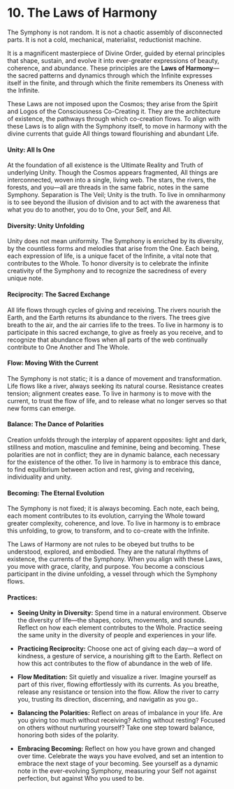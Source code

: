 # 10. The Laws of Harmony

The Symphony is not random. It is not a chaotic assembly of disconnected parts. It is not a cold, mechanical, materialist, reductionist machine. 

It is a magnificent masterpiece of Divine Order, guided by eternal principles that shape, sustain, and evolve it into ever-greater expressions of beauty, coherence, and abundance. These principles are the **Laws of Harmony**—the sacred patterns and dynamics through which the Infinite expresses itself in the finite, and through which the finite remembers its Oneness with the Infinite.

These Laws are not imposed upon the Cosmos; they arise from the Spirit and Logos of the Consciousness Co-Creating it. They are the architecture of existence, the pathways through which co-creation flows. To align with these Laws is to align with the Symphony itself, to move in harmony with the divine currents that guide All things toward flourishing and abundant Life.

#### **Unity: All Is One**

At the foundation of all existence is the Ultimate Reality and Truth of underlying Unity. Though the Cosmos appears fragmented, All things are interconnected, woven into a single, living web. The stars, the rivers, the forests, and you—all are threads in the same fabric, notes in the same Symphony. Separation is The Veil; Unity is the truth. To live in omniharmony is to see beyond the illusion of division and to act with the awareness that what you do to another, you do to One, your Self, and All.

#### **Diversity: Unity Unfolding**

Unity does not mean uniformity. The Symphony is enriched by its diversity, by the countless forms and melodies that arise from the One. Each being, each expression of life, is a unique facet of the Infinite, a vital note that contributes to the Whole. To honor diversity is to celebrate the infinite creativity of the Symphony and to recognize the sacredness of every unique note.

#### **Reciprocity: The Sacred Exchange**

All life flows through cycles of giving and receiving. The rivers nourish the Earth, and the Earth returns its abundance to the rivers. The trees give breath to the air, and the air carries life to the trees. To live in harmony is to participate in this sacred exchange, to give as freely as you receive, and to recognize that abundance flows when all parts of the web continually contribute to One Another and The Whole.

#### **Flow: Moving With the Current**

The Symphony is not static; it is a dance of movement and transformation. Life flows like a river, always seeking its natural course. Resistance creates tension; alignment creates ease. To live in harmony is to move with the current, to trust the flow of life, and to release what no longer serves so that new forms can emerge.

#### **Balance: The Dance of Polarities**

Creation unfolds through the interplay of apparent opposites: light and dark, stillness and motion, masculine and feminine, being and becoming. These polarities are not in conflict; they are in dynamic balance, each necessary for the existence of the other. To live in harmony is to embrace this dance, to find equilibrium between action and rest, giving and receiving, individuality and unity.

#### **Becoming: The Eternal Evolution**

The Symphony is not fixed; it is always becoming. Each note, each being, each moment contributes to its evolution, carrying the Whole toward greater complexity, coherence, and love. To live in harmony is to embrace this unfolding, to grow, to transform, and to co-create with the Infinite.

The Laws of Harmony are not rules to be obeyed but truths to be understood, explored, and embodied. They are the natural rhythms of existence, the currents of the Symphony. When you align with these Laws, you move with grace, clarity, and purpose. You become a conscious participant in the divine unfolding, a vessel through which the Symphony flows.

#### Practices:

- **Seeing Unity in Diversity:** Spend time in a natural environment. Observe the diversity of life—the shapes, colors, movements, and sounds. Reflect on how each element contributes to the Whole. Practice seeing the same unity in the diversity of people and experiences in your life.
    
- **Practicing Reciprocity:** Choose one act of giving each day—a word of kindness, a gesture of service, a nourishing gift to the Earth. Reflect on how this act contributes to the flow of abundance in the web of life.
    
- **Flow Meditation:** Sit quietly and visualize a river. Imagine yourself as part of this river, flowing effortlessly with its currents. As you breathe, release any resistance or tension into the flow. Allow the river to carry you, trusting its direction, discerning, and navigatin as you go..
    
- **Balancing the Polarities:** Reflect on areas of imbalance in your life. Are you giving too much without receiving? Acting without resting? Focused on others without nurturing yourself? Take one step toward balance, honoring both sides of the polarity.
    
- **Embracing Becoming:** Reflect on how you have grown and changed over time. Celebrate the ways you have evolved, and set an intention to embrace the next stage of your becoming. See yourself as a dynamic note in the ever-evolving Symphony, measuring your Self not against perfection, but against Who you used to be. 
